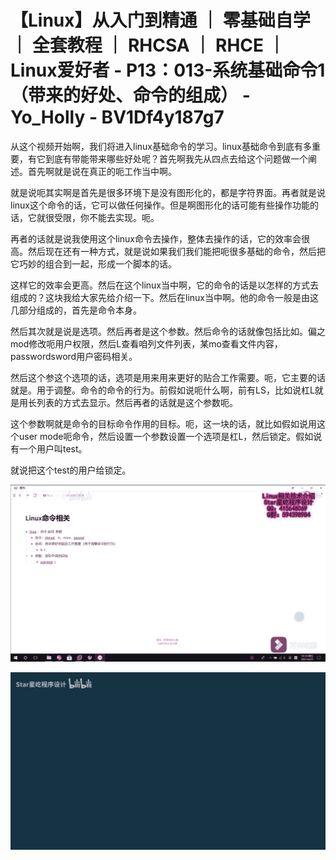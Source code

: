 # 【Linux】从入门到精通 ｜ 零基础自学 ｜ 全套教程 ｜ RHCSA ｜ RHCE ｜ Linux爱好者 - P13：013-系统基础命令1（带来的好处、命令的组成） - Yo_Holly - BV1Df4y187g7

从这个视频开始啊，我们将进入linux基础命令的学习。linux基础命令到底有多重要，有它到底有带能带来哪些好处呢？首先啊我先从四点去给这个问题做一个阐述。首先啊就是说在真正的呃工作当中啊。

就是说呃其实啊是首先是很多环境下是没有图形化的，都是字符界面。再者就是说linux这个命令的话，它可以做任何操作。但是啊图形化的话可能有些操作功能的话，它就很受限，你不能去实现。呃。

再者的话就是说我使用这个linux命令去操作，整体去操作的话，它的效率会很高。然后现在还有一种方式，就是说如果我们我们能把呃很多基础的命令，然后把它巧妙的组合到一起，形成一个脚本的话。

这样它的效率会更高。然后在这个linux当中啊，它的命令的话是以怎样的方式去组成的？这块我给大家先给介绍一下。然后在linux当中啊。他的命令一般是由这几部分组成的，首先是命令本身。

然后其次就是说是选项。然后再者是这个参数。然后命令的话就像包括比如。偏之mod修改呃用户权限，然后L查看咱列文件列表，某mo查看文件内容， passwordsword用户密码相关。

然后这个参这个选项的话，选项是用来用来更好的贴合工作需要。呃，它主要的话就是。用于调整。命令的命令的行为。前假如说呃什么啊，前有LS，比如说杠L就是用长列表的方式去显示。然后再者的话就是这个参数呃。

这个参数啊就是命令的目标命令作用的目标。呃，这一块的话，就比如假如说用这个user mode呃命令，然后设置一个参数设置一个选项是杠L，然后锁定。假如说有一个用户叫test。

就说把这个test的用户给锁定。

![](img/d59d3fff9c150c20756e729fdb235fac_1.png)

![](img/d59d3fff9c150c20756e729fdb235fac_2.png)